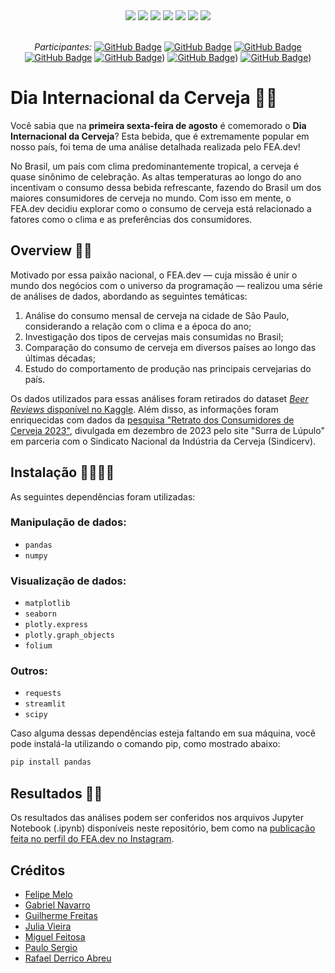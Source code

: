 <div align="center">
 
 <img src="https://img.shields.io/badge/Python-FFD43B?style=for-the-badge&logo=python&logoColor=blue" />
 <img src="https://img.shields.io/badge/pandas-%23150458.svg?style=for-the-badge&logo=pandas&logoColor=white"/>
 <img src="https://img.shields.io/badge/numpy-%23013243.svg?style=for-the-badge&logo=numpy&logoColor=white"/>
 <img src="https://img.shields.io/badge/SciPy-654FF0?style=for-the-badge&logo=SciPy&logoColor=white"/>
 <img src="https://img.shields.io/badge/Matplotlib-%23ffffff.svg?style=for-the-badge&logo=Matplotlib&logoColor=black"/>
 <img src="https://img.shields.io/badge/Plotly-%233F4F75.svg?style=for-the-badge&logo=plotly&logoColor=white"/>
 <img src="https://img.shields.io/badge/Instagram-E4405F?style=for-the-badge&logo=instagram&logoColor=white" />

</div>

<br>

<div align="center">

  *Participantes:*  <a href="https://github.com/Felipe0899">[![GitHub Badge](https://img.shields.io/badge/Felipe0899-100000?style=for-the-badge&logo=GitHub&logoColor=white)](https://github.com/Felipe0899)</a> 
  <a href="https://github.com/GB-Navarro">[![GitHub Badge](https://img.shields.io/badge/GB-Navarro-100000?style=for-the-badge&logo=GitHub&logoColor=white)](https://github.com/GB-Navarro)</a>
  <a href="https://github.com/GvFreitas1">[![GitHub Badge](https://img.shields.io/badge/GvFreitas1-100000?style=for-the-badge&logo=GitHub&logoColor=white)](https://github.com/GvFreitas1)</a>
  <a href="https://github.com/juliacvieira">[![GitHub Badge](https://img.shields.io/badge/juliacvieira-100000?style=for-the-badge&logo=GitHub&logoColor=white)](https://github.com/juliacvieira)</a>
  <a href="https://github.com/Miguelrfeitosa2)">[![GitHub Badge](https://img.shields.io/badge/Miguelrfeitosa2-100000?style=for-the-badge&logo=GitHub&logoColor=white)](https://github.com/Miguelrfeitosa2))</a>
  <a href="https://github.com/lauposergio)">[![GitHub Badge](https://img.shields.io/badge/lauposergio-100000?style=for-the-badge&logo=GitHub&logoColor=white)](https://github.com/lauposergio))</a>
  <a href="https://github.com/rafaeldrc)">[![GitHub Badge](https://img.shields.io/badge/rafaeldrc-100000?style=for-the-badge&logo=GitHub&logoColor=white)](https://github.com/rafaeldrc))</a>
  

</div>

# Dia Internacional da Cerveja 🍻😎

Você sabia que na **primeira sexta-feira de agosto** é comemorado o **Dia Internacional da Cerveja**? Esta bebida, que é extremamente popular em nosso país, foi tema de uma análise detalhada realizada pelo FEA.dev!

No Brasil, um país com clima predominantemente tropical, a cerveja é quase sinônimo de celebração. As altas temperaturas ao longo do ano incentivam o consumo dessa bebida refrescante, fazendo do Brasil um dos maiores consumidores de cerveja no mundo. Com isso em mente, o FEA.dev decidiu explorar como o consumo de cerveja está relacionado a fatores como o clima e as preferências dos consumidores.

## Overview 🍻🧐

Motivado por essa paixão nacional, o FEA.dev — cuja missão é unir o mundo dos negócios com o universo da programação — realizou uma série de análises de dados, abordando as seguintes temáticas:

1. Análise do consumo mensal de cerveja na cidade de São Paulo, considerando a relação com o clima e a época do ano;
2. Investigação dos tipos de cervejas mais consumidas no Brasil;
3. Comparação do consumo de cerveja em diversos países ao longo das últimas décadas;
4. Estudo do comportamento de produção nas principais cervejarias do país.

Os dados utilizados para essas análises foram retirados do dataset [*Beer Reviews* disponível no Kaggle](https://www.kaggle.com/datasets/rdoume/beerreviews). Além disso, as informações foram enriquecidas com dados da [pesquisa "Retrato dos Consumidores de Cerveja 2023"](https://www.sindicerv.com.br/noticias/ipa-pilsen-e-mais-pesquisa-revela-os-estilos-de-cervejas-preferidos-dos-consumidores/), divulgada em dezembro de 2023 pelo site "Surra de Lúpulo" em parceria com o Sindicato Nacional da Indústria da Cerveja (Sindicerv).

## Instalação 👨‍💻👩‍💻

As seguintes dependências foram utilizadas:

### Manipulação de dados:

- `pandas`
- `numpy`

### Visualização de dados:

- `matplotlib`
- `seaborn`
- `plotly.express`
- `plotly.graph_objects`
- `folium`

### Outros:

- `requests`
- `streamlit`
- `scipy`

Caso alguma dessas dependências esteja faltando em sua máquina, você pode instalá-la utilizando o comando pip, como mostrado abaixo:

```bash
pip install pandas
```

## Resultados 💛🖤

Os resultados das análises podem ser conferidos nos arquivos Jupyter Notebook (.ipynb) disponíveis neste repositório, bem como na [publicação feita no perfil do FEA.dev no Instagram]().

## Créditos

* [Felipe Melo](https://github.com/Felipe0899)
* [Gabriel Navarro](https://github.com/GB-Navarro)
* [Guilherme Freitas](https://github.com/GvFreitas1)
* [Julia Vieira](https://github.com/juliacvieira)
* [Miguel Feitosa](https://github.com/Miguelrfeitosa2)
* [Paulo Sergio](https://github.com/lauposergio)
* [Rafael Derrico Abreu](https://github.com/rafaeldrc)

